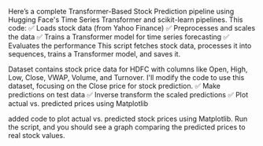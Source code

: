 Here’s a complete Transformer-Based Stock Prediction pipeline using Hugging Face's Time Series Transformer and scikit-learn pipelines. This code:
✅ Loads stock data (from Yahoo Finance)
✅ Preprocesses and scales the data
✅ Trains a Transformer model for time series forecasting
✅ Evaluates the performance
This script fetches stock data, processes it into sequences, trains a Transformer model, and saves it.

 Dataset contains stock price data for HDFC with columns like Open, High, Low, Close, VWAP, Volume, and Turnover.
 I'll modify the code to use this dataset, focusing on the Close price for stock prediction.
✅ Make predictions on test data
✅ Inverse transform the scaled predictions
✅ Plot actual vs. predicted prices using Matplotlib

added code to plot actual vs. predicted stock prices using Matplotlib. Run the script, and you should see a graph comparing the predicted prices to real stock values.
